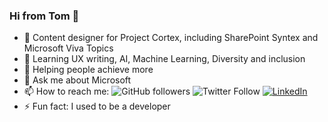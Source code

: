 ### Hi from Tom 👋
- 🔭 Content designer for Project Cortex, including SharePoint Syntex and Microsoft Viva Topics
- 🌱 Learning UX writing, AI, Machine Learning, Diversity and inclusion
- 👯 Helping people achieve more
- 💬 Ask me about Microsoft
- 📫 How to reach me: ![GitHub followers](https://img.shields.io/github/followers/resing?label=tomresing&style=social) ![Twitter Follow](https://img.shields.io/twitter/follow/resing?style=social) <a href="https://www.linkedin.com/in/resing"><img src="https://img.shields.io/badge/LinkedIn--_.svg?style=social&logo=linkedin" alt="LinkedIn"></a>
- ⚡ Fun fact: I used to be a developer
